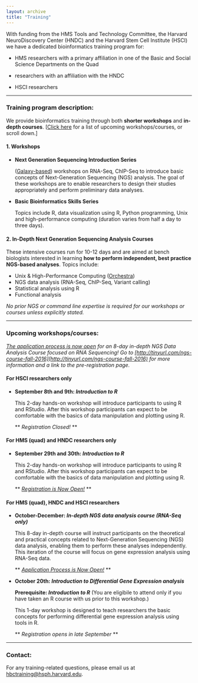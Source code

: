 ```yaml
---
layout: archive
title: "Training"
---
```


With funding from the HMS Tools and Technology Committee, the Harvard NeuroDiscovery Center (HNDC) and the Harvard Stem Cell Institute (HSCI) we have a dedicated bioinformatics training program for:

- HMS researchers with a primary affiliation in one of the Basic and Social Science Departments on the Quad 

- researchers with an affiliation with the HNDC

- HSCI researchers 

---

### Training program description:

We provide bioinformatics training through both **shorter workshops** and **in-depth courses**. [[Click here](http://bioinformatics.sph.harvard.edu/training/#upcoming-workshopscourses) for a list of upcoming workshops/courses, or scroll down.]

#### 1. Workshops 

* **Next Generation Sequencing Introduction Series**

	([Galaxy-based](https://wiki.galaxyproject.org/)) workshops on RNA-Seq, ChIP-Seq to introduce basic concepts of Next-Generation Sequencing (NGS) analysis. The goal of these workshops are to enable researchers to design their studies appropriately and perform preliminary data analyses.

* **Basic Bioinformatics Skills Series**	

	Topics include R, data visualization using R, Python programming, Unix and high-performance computing (duration varies from half a day to three days).

#### 2.  In-Depth Next Generation Sequencing Analysis Courses

These intensive courses run for 10-12 days and are aimed at bench biologists interested in learning **how to perform independent, best practice NGS-based analyses**. Topics include:

- Unix & High-Performance Computing ([Orchestra](https://rc.hms.harvard.edu/#orchestra))
- NGS data analysis (RNA-Seq, ChIP-Seq, Variant calling)
- Statistical analysis using R
- Functional analysis


*No prior NGS or command line expertise is required for our workshops or courses unless explicitly stated.*

---

### Upcoming workshops/courses:

*[The application process is now open](http://tinyurl.com/ngs-course-fall-2016) for an 8-day in-depth NGS Data Analysis Course focused on RNA Sequencing! Go to [http://tinyurl.com/ngs-course-fall-2016](http://tinyurl.com/ngs-course-fall-2016) for more information and a link to the pre-registration page.*


#### For HSCI researchers only

* **September 8th and 9th: *Introduction to R***

	This 2-day hands-on workshop will introduce participants to using R and RStudio. After this workshop participants can expect to be comfortable with the basics of data manipulation and plotting using R. 
	
	** *Registration Closed!* **

#### For HMS (quad) and HNDC researchers only

* **September 29th and 30th: *Introduction to R***

	This 2-day hands-on workshop will introduce participants to using R and RStudio. After this workshop participants can expect to be comfortable with the basics of data manipulation and plotting using R. 
	
	** *[Registration is Now Open!](https://wiki.harvard.edu/confluence/pages/viewpage.action?pageId=212405140)* **

#### For HMS (quad), HNDC and HSCI researchers

* **October-December: *In-depth NGS data analysis course (RNA-Seq only)***

	This 8-day in-depth course will instruct participants on the theoretical and practical concepts related to Next-Generation Sequencing (NGS) data analysis, enabling them to perform these analyses independently. This iteration of the course will focus on gene expression analysis using RNA-Seq data.
	
  ** *[Application Process is Now Open!](http://tinyurl.com/ngs-course-fall-2016)* **

* **October 20th: *Introduction to Differential Gene Expression analysis***

	**Prerequisite: *Introduction to R*** (You are eligibile to attend only if you have taken an R course with us prior to this workshop.)
	
	This 1-day workshop is designed to teach researchers the basic concepts for performing differential gene expression analysis using tools in R. 
	
	** *Registration opens in late September* **
	

---

### Contact:

For any training-related questions, please email us at [hbctraining@hsph.harvard.edu](mailto:hbctraining@hsph.harvard.edu).


